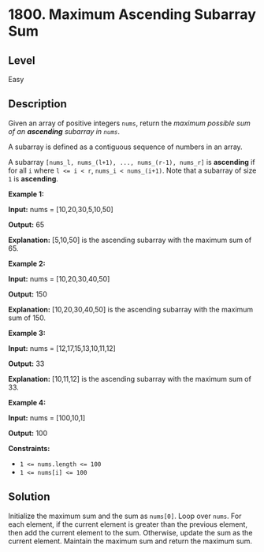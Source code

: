 # 1800. Maximum Ascending Subarray Sum
## Level
Easy

## Description
Given an array of positive integers `nums`, return the *maximum possible sum of an **ascending** subarray in `nums`*.

A subarray is defined as a contiguous sequence of numbers in an array.

A subarray `[nums_l, nums_(l+1), ..., nums_(r-1), nums_r]` is **ascending** if for all `i` where `l <= i < r`, `nums_i < nums_(i+1)`. Note that a subarray of size `1` is **ascending**.

**Example 1:**

**Input:** nums = [10,20,30,5,10,50]

**Output:** 65

**Explanation:** [5,10,50] is the ascending subarray with the maximum sum of 65.

**Example 2:**

**Input:** nums = [10,20,30,40,50]

**Output:** 150

**Explanation:** [10,20,30,40,50] is the ascending subarray with the maximum sum of 150.

**Example 3:**

**Input:** nums = [12,17,15,13,10,11,12]

**Output:** 33

**Explanation:** [10,11,12] is the ascending subarray with the maximum sum of 33.

**Example 4:**

**Input:** nums = [100,10,1]

**Output:** 100

**Constraints:**

* `1 <= nums.length <= 100`
* `1 <= nums[i] <= 100`

## Solution
Initialize the maximum sum and the sum as `nums[0]`. Loop over `nums`. For each element, if the current element is greater than the previous element, then add the current element to the sum. Otherwise, update the sum as the current element. Maintain the maximum sum and return the maximum sum.
